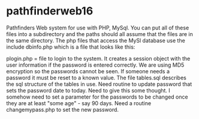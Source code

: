 # pathfinderweb16
Pathfinders Web system for use with PHP, MySql. You can put all of these files into a subdirectory and the paths should all assume that the files are in the same directory. The php files that access the MySl database use the include dbinfo.php which is a file that looks like this:
<?php
	$dbserver = "servernameOrIP";
	$dbuser   = "username";
	$dbpass   = "UsErPasS";
	$database = "database_name";
?>
plogin.php = file to login to the system. It creates a session object with the user information if the password is entered correctly. We are using MD5 encryption so the passwords cannot be seen. If someone needs a password it must be reset to a known value. The file tables.sql describes the sql structure of the tables in use.
Need routine to update password that sets the password date to today. Need to give this some thought. I somehow need to set a parameter for the passwords to be changed once they are at least "some age" - say 90 days. Need a routine changemypass.php to set the new password.
